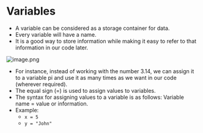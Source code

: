 # Variables

* A variable can be considered as a storage container for data.
* Every variable will have a name.
* It is a good way to store information while making it easy to refer to that information in our code later. 

![image.png](https://dphi-live.s3.amazonaws.com/media_uploads/image_2b1966bb7f86426d889d2acf030761ec.png)

* For instance, instead of working with the number 3.14, we can assign it to a variable pi and use it as many times as we want in our code (wherever required).
* The equal sign (=) is used to assign values to variables.
* The syntax for assigning values to a variable is as follows: Variable name = value or information.
* Example: 
  * `x = 5`
  * `y = "John"`